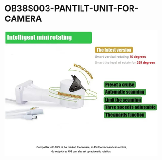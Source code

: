 # OB38S003-PANTILT-UNIT-FOR-CAMERA

![img](https://raw.githubusercontent.com/rtek1000/OB38S003-PANTILT-UNIT-FOR-CAMERA/refs/heads/main/Img/Ad3.jpg)
